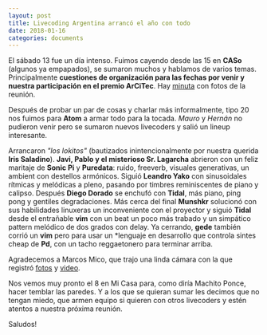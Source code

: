 ```yaml
---
layout: post
title: Livecoding Argentina arrancó el año con todo
date: 2018-01-16
categories: documents
---
```


El sábado 13 fue un día intenso. Fuimos cayendo desde las 15 en **CASo** (algunos ya empapados), se sumaron muchos y hablamos de varios temas. Principalmente **cuestiones de organización para las fechas por venir y nuestra participación en el premio ArCiTec**. Hay [minuta] con fotos de la reunión.

Después de probar un par de cosas y charlar más informalmente, tipo 20 nos fuimos para **Atom** a armar todo para la tocada. *Mauro* y *Hernán* no pudieron venir pero se sumaron nuevos livecoders y salió un lineup interesante.

Arrancaron *"los lokitos"* (bautizados inintencionalmente por nuestra querida **Iris Saladino**). **Javi, Pablo y el misterioso Sr. Lagarcha** abrieron con un feliz maritaje de **Sonic Pi** y **Puredata**: ruido, freeverb, visuales generativas, un ambient con destellos armónicos. Siguió **Leandro Yako** con sinusoidales rítmicas y melódicas a pleno, pasando por timbres reminiscentes de piano y calipso. Después **Diego Dorado** se enchufó con **Tidal**, más piano, ping pong y gentiles degradaciones. Más cerca del final **Munshkr** solucionó con sus habilidades linuxeras un inconveniente con el proyector y siguió **Tidal** desde el entrañable **vim** con un beat un poco más trabado y un simpático pattern melódico de dos grados con delay. Ya cerrando, **gede** también corrió un **vim** pero para usar un *lenguaje en desarrollo que controla sintes cheap de **Pd**, con un tacho reggaetonero para terminar arriba.

Agradecemos a Marcos Mico, que trajo una linda cámara con la que registró [fotos] y [video].

Nos vemos muy pronto el 8 en Mi Casa para, como diría Machito Ponce, hacer temblar las paredes. Y a los que se quieran sumar les decimos que no tengan miedo, que armen equipo si quieren con otros livecoders y estén atentos a nuestra próxima reunión.

Saludos!

[minuta]: (https://docs.google.com/document/d/1U2Ena9M-Qyar8VQ-44A5J24ViLO9LRhXP2Gv56zEwTI/edit?usp=sharing)
[fotos]: (https://www.facebook.com/media/set/?set=oa.144944709553048&type=3)
[video]: (https://www.youtube.com/playlist?list=PLWXpxg3HmtmC7kGDClTQpdSYWWxjo8O2l)
